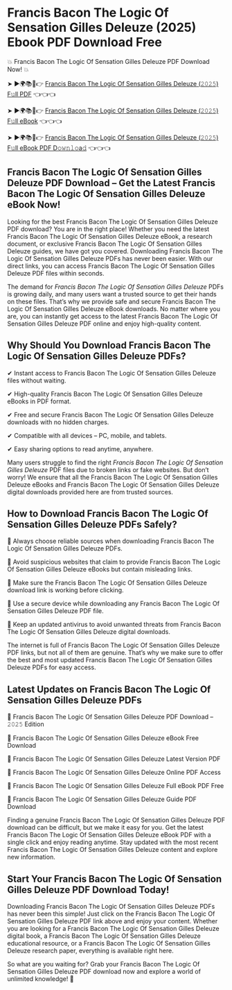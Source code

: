 # Francis Bacon The Logic Of Sensation Gilles Deleuze (2025) Ebook PDF Download Free

💥 Francis Bacon The Logic Of Sensation Gilles Deleuze PDF Download Now! 💥

➤ ►🌍📚📱👉 [Francis Bacon The Logic Of Sensation Gilles Deleuze (𝟸𝟶𝟸𝟻) F𝚞ll PDF](https://getpdf.xyz/francis-bacon-the-logic-of-sensation-gilles-deleuze) 👈👈👈


➤ ►🌍📚📱👉 [Francis Bacon The Logic Of Sensation Gilles Deleuze (𝟸𝟶𝟸𝟻) F𝚞ll eBook](https://getpdf.xyz/francis-bacon-the-logic-of-sensation-gilles-deleuze) 👈👈👈


➤ ►🌍📚📱👉 [Francis Bacon The Logic Of Sensation Gilles Deleuze (𝟸𝟶𝟸𝟻) F𝚞ll eBook PDF D𝚘𝚠𝚗𝚕𝚘a𝚍](https://getpdf.xyz/francis-bacon-the-logic-of-sensation-gilles-deleuze) 👈👈👈


## Francis Bacon The Logic Of Sensation Gilles Deleuze PDF Download – Get the Latest Francis Bacon The Logic Of Sensation Gilles Deleuze eBook Now!

Looking for the best Francis Bacon The Logic Of Sensation Gilles Deleuze PDF download? You are in the right place! Whether you need the latest Francis Bacon The Logic Of Sensation Gilles Deleuze eBook, a research document, or exclusive Francis Bacon The Logic Of Sensation Gilles Deleuze guides, we have got you covered. Downloading Francis Bacon The Logic Of Sensation Gilles Deleuze PDFs has never been easier. With our direct links, you can access Francis Bacon The Logic Of Sensation Gilles Deleuze PDF files within seconds.

The demand for *Francis Bacon The Logic Of Sensation Gilles Deleuze* PDFs is growing daily, and many users want a trusted source to get their hands on these files. That’s why we provide safe and secure Francis Bacon The Logic Of Sensation Gilles Deleuze eBook downloads. No matter where you are, you can instantly get access to the latest Francis Bacon The Logic Of Sensation Gilles Deleuze PDF online and enjoy high-quality content.

## Why Should You Download Francis Bacon The Logic Of Sensation Gilles Deleuze PDFs?

✔ Instant access to Francis Bacon The Logic Of Sensation Gilles Deleuze files without waiting.

✔ High-quality Francis Bacon The Logic Of Sensation Gilles Deleuze eBooks in PDF format.

✔ Free and secure Francis Bacon The Logic Of Sensation Gilles Deleuze downloads with no hidden charges.

✔ Compatible with all devices – PC, mobile, and tablets.

✔ Easy sharing options to read anytime, anywhere.

Many users struggle to find the right *Francis Bacon The Logic Of Sensation Gilles Deleuze* PDF files due to broken links or fake websites. But don’t worry! We ensure that all the Francis Bacon The Logic Of Sensation Gilles Deleuze eBooks and Francis Bacon The Logic Of Sensation Gilles Deleuze digital downloads provided here are from trusted sources.

## How to Download Francis Bacon The Logic Of Sensation Gilles Deleuze PDFs Safely?

📌 Always choose reliable sources when downloading Francis Bacon The Logic Of Sensation Gilles Deleuze PDFs.

📌 Avoid suspicious websites that claim to provide Francis Bacon The Logic Of Sensation Gilles Deleuze eBooks but contain misleading links.

📌 Make sure the Francis Bacon The Logic Of Sensation Gilles Deleuze download link is working before clicking.

📌 Use a secure device while downloading any Francis Bacon The Logic Of Sensation Gilles Deleuze PDF file.

📌 Keep an updated antivirus to avoid unwanted threats from Francis Bacon The Logic Of Sensation Gilles Deleuze digital downloads.

The internet is full of Francis Bacon The Logic Of Sensation Gilles Deleuze PDF links, but not all of them are genuine. That’s why we make sure to offer the best and most updated Francis Bacon The Logic Of Sensation Gilles Deleuze PDFs for easy access.

## Latest Updates on Francis Bacon The Logic Of Sensation Gilles Deleuze PDFs

🔹 Francis Bacon The Logic Of Sensation Gilles Deleuze PDF Download – 𝟸𝟶𝟸𝟻 Edition

🔹 Francis Bacon The Logic Of Sensation Gilles Deleuze eBook Free Download

🔹 Francis Bacon The Logic Of Sensation Gilles Deleuze Latest Version PDF

🔹 Francis Bacon The Logic Of Sensation Gilles Deleuze Online PDF Access

🔹 Francis Bacon The Logic Of Sensation Gilles Deleuze Full eBook PDF Free

🔹 Francis Bacon The Logic Of Sensation Gilles Deleuze Guide PDF Download

Finding a genuine Francis Bacon The Logic Of Sensation Gilles Deleuze PDF download can be difficult, but we make it easy for you. Get the latest Francis Bacon The Logic Of Sensation Gilles Deleuze eBook PDF with a single click and enjoy reading anytime. Stay updated with the most recent Francis Bacon The Logic Of Sensation Gilles Deleuze content and explore new information.

## Start Your Francis Bacon The Logic Of Sensation Gilles Deleuze PDF Download Today!

Downloading Francis Bacon The Logic Of Sensation Gilles Deleuze PDFs has never been this simple! Just click on the Francis Bacon The Logic Of Sensation Gilles Deleuze PDF link above and enjoy your content. Whether you are looking for a Francis Bacon The Logic Of Sensation Gilles Deleuze digital book, a Francis Bacon The Logic Of Sensation Gilles Deleuze educational resource, or a Francis Bacon The Logic Of Sensation Gilles Deleuze research paper, everything is available right here.

So what are you waiting for? Grab your Francis Bacon The Logic Of Sensation Gilles Deleuze PDF download now and explore a world of unlimited knowledge! 🚀
